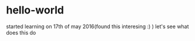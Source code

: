 # hello-world

started learning on 17th of may 2016(found this interesing :) )
let's see what does this do
